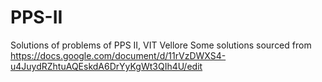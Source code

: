 # PPS-II
Solutions of problems of PPS II, VIT Vellore
Some solutions sourced from https://docs.google.com/document/d/11rVzDWXS4-u4JuydRZhtuAQEskdA6DrYyKgWt3QIh4U/edit
